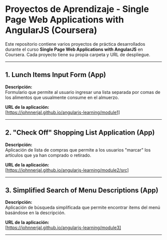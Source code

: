 # Proyectos de Aprendizaje - Single Page Web Applications with AngularJS (Coursera)

Este repositorio contiene varios proyectos de práctica desarrollados durante el curso **Single Page Web Applications with AngularJS** en Coursera. Cada proyecto tiene su propia carpeta y URL de despliegue.

---

## 1. Lunch Items Input Form (App)

**Descripción:**  
Formulario que permite al usuario ingresar una lista separada por comas de los alimentos que usualmente consume en el almuerzo.

**URL de la aplicación:**  
[https://johnnerjal.github.io/angularjs-learning/module1]

---

## 2. "Check Off" Shopping List Application (App)

**Descripción:**  
Aplicación de lista de compras que permite a los usuarios "marcar" los artículos que ya han comprado o retirado.

**URL de la aplicación:**  
[https://johnnerjal.github.io/angularjs-learning/module2/src]

---

## 3. Simplified Search of Menu Descriptions (App)

**Descripción:**  
Aplicación de búsqueda simplificada que permite encontrar ítems del menú basándose en la descripción.

**URL de la aplicación:**  
[https://johnnerjal.github.io/angularjs-learning/module3]

---
